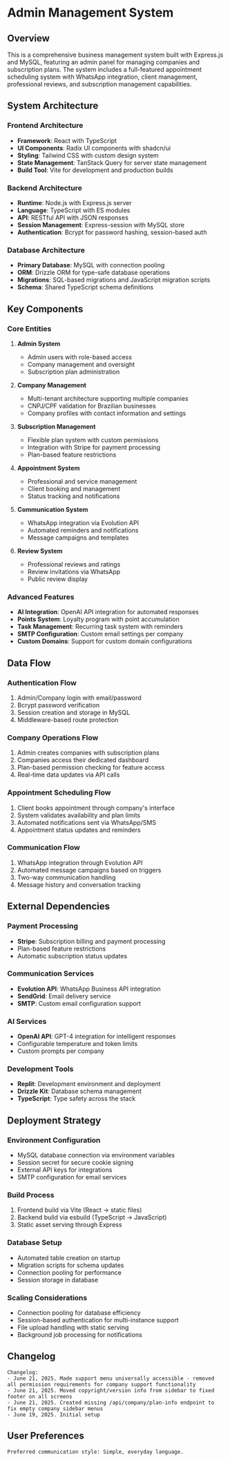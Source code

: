 # Admin Management System

## Overview

This is a comprehensive business management system built with Express.js and MySQL, featuring an admin panel for managing companies and subscription plans. The system includes a full-featured appointment scheduling system with WhatsApp integration, client management, professional reviews, and subscription management capabilities.

## System Architecture

### Frontend Architecture
- **Framework**: React with TypeScript
- **UI Components**: Radix UI components with shadcn/ui
- **Styling**: Tailwind CSS with custom design system
- **State Management**: TanStack Query for server state management
- **Build Tool**: Vite for development and production builds

### Backend Architecture
- **Runtime**: Node.js with Express.js server
- **Language**: TypeScript with ES modules
- **API**: RESTful API with JSON responses
- **Session Management**: Express-session with MySQL store
- **Authentication**: Bcrypt for password hashing, session-based auth

### Database Architecture
- **Primary Database**: MySQL with connection pooling
- **ORM**: Drizzle ORM for type-safe database operations
- **Migrations**: SQL-based migrations and JavaScript migration scripts
- **Schema**: Shared TypeScript schema definitions

## Key Components

### Core Entities
1. **Admin System**
   - Admin users with role-based access
   - Company management and oversight
   - Subscription plan administration

2. **Company Management**
   - Multi-tenant architecture supporting multiple companies
   - CNPJ/CPF validation for Brazilian businesses
   - Company profiles with contact information and settings

3. **Subscription Management**
   - Flexible plan system with custom permissions
   - Integration with Stripe for payment processing
   - Plan-based feature restrictions

4. **Appointment System**
   - Professional and service management
   - Client booking and management
   - Status tracking and notifications

5. **Communication System**
   - WhatsApp integration via Evolution API
   - Automated reminders and notifications
   - Message campaigns and templates

6. **Review System**
   - Professional reviews and ratings
   - Review invitations via WhatsApp
   - Public review display

### Advanced Features
- **AI Integration**: OpenAI API integration for automated responses
- **Points System**: Loyalty program with point accumulation
- **Task Management**: Recurring task system with reminders
- **SMTP Configuration**: Custom email settings per company
- **Custom Domains**: Support for custom domain configurations

## Data Flow

### Authentication Flow
1. Admin/Company login with email/password
2. Bcrypt password verification
3. Session creation and storage in MySQL
4. Middleware-based route protection

### Company Operations Flow
1. Admin creates companies with subscription plans
2. Companies access their dedicated dashboard
3. Plan-based permission checking for feature access
4. Real-time data updates via API calls

### Appointment Scheduling Flow
1. Client books appointment through company's interface
2. System validates availability and plan limits
3. Automated notifications sent via WhatsApp/SMS
4. Appointment status updates and reminders

### Communication Flow
1. WhatsApp integration through Evolution API
2. Automated message campaigns based on triggers
3. Two-way communication handling
4. Message history and conversation tracking

## External Dependencies

### Payment Processing
- **Stripe**: Subscription billing and payment processing
- Plan-based feature restrictions
- Automatic subscription status updates

### Communication Services
- **Evolution API**: WhatsApp Business API integration
- **SendGrid**: Email delivery service
- **SMTP**: Custom email configuration support

### AI Services
- **OpenAI API**: GPT-4 integration for intelligent responses
- Configurable temperature and token limits
- Custom prompts per company

### Development Tools
- **Replit**: Development environment and deployment
- **Drizzle Kit**: Database schema management
- **TypeScript**: Type safety across the stack

## Deployment Strategy

### Environment Configuration
- MySQL database connection via environment variables
- Session secret for secure cookie signing
- External API keys for integrations
- SMTP configuration for email services

### Build Process
1. Frontend build via Vite (React → static files)
2. Backend build via esbuild (TypeScript → JavaScript)
3. Static asset serving through Express

### Database Setup
- Automated table creation on startup
- Migration scripts for schema updates
- Connection pooling for performance
- Session storage in database

### Scaling Considerations
- Connection pooling for database efficiency
- Session-based authentication for multi-instance support
- File upload handling with static serving
- Background job processing for notifications

## Changelog
```
Changelog:
- June 21, 2025. Made support menu universally accessible - removed all permission requirements for company support functionality
- June 21, 2025. Moved copyright/version info from sidebar to fixed footer on all screens
- June 21, 2025. Created missing /api/company/plan-info endpoint to fix empty company sidebar menus
- June 19, 2025. Initial setup
```

## User Preferences
```
Preferred communication style: Simple, everyday language.
```